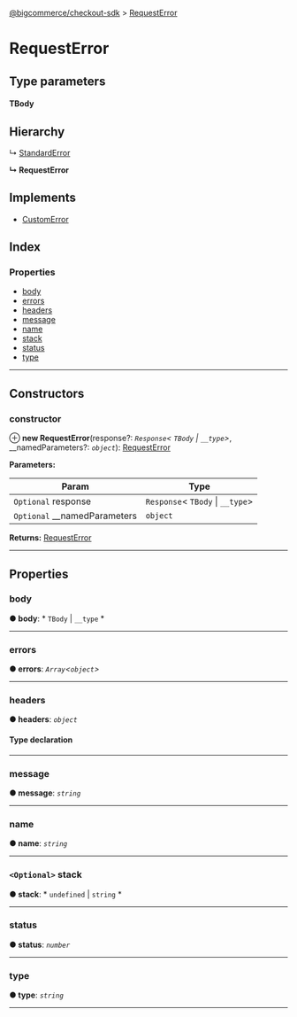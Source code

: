 [@bigcommerce/checkout-sdk](../README.md) > [RequestError](../classes/requesterror.md)

# RequestError

## Type parameters

#### TBody 
## Hierarchy

↳  [StandardError](standarderror.md)

**↳ RequestError**

## Implements

* [CustomError](../interfaces/customerror.md)

## Index

### Properties

* [body](requesterror.md#body)
* [errors](requesterror.md#errors)
* [headers](requesterror.md#headers)
* [message](requesterror.md#message)
* [name](requesterror.md#name)
* [stack](requesterror.md#stack)
* [status](requesterror.md#status)
* [type](requesterror.md#type)

---

## Constructors

<a id="constructor"></a>

###  constructor

⊕ **new RequestError**(response?: *`Response`< `TBody` &#124; `__type`>*, __namedParameters?: *`object`*): [RequestError](requesterror.md)

**Parameters:**

| Param | Type |
| ------ | ------ |
| `Optional` response | `Response`< `TBody` &#124; `__type`> |
| `Optional` __namedParameters | `object` |

**Returns:** [RequestError](requesterror.md)

___

## Properties

<a id="body"></a>

###  body

**● body**: * `TBody` &#124; `__type`
*

___
<a id="errors"></a>

###  errors

**● errors**: *`Array`<`object`>*

___
<a id="headers"></a>

###  headers

**● headers**: *`object`*

#### Type declaration

[key: `string`]: `any`

___
<a id="message"></a>

###  message

**● message**: *`string`*

___
<a id="name"></a>

###  name

**● name**: *`string`*

___
<a id="stack"></a>

### `<Optional>` stack

**● stack**: * `undefined` &#124; `string`
*

___
<a id="status"></a>

###  status

**● status**: *`number`*

___
<a id="type"></a>

###  type

**● type**: *`string`*

___

